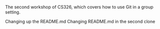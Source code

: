 
The second workshop of CS326, which covers how to use Git in a group setting.

Changing up the README.md
Changing README.md in the second clone
